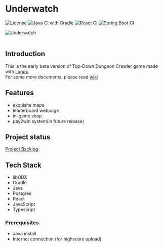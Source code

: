 # Underwatch

[![License](https://img.shields.io/github/license/SE-TINF22B6/Underwatch)](https://github.com/SE-TINF22B6/Underwatch/blob/main/LICENSE)
[![Java CI with Gradle](https://github.com/SE-TINF22B6/Underwatch/actions/workflows/gradle.yml/badge.svg)](https://github.com/SE-TINF22B6/Underwatch/actions/workflows/gradle.yml)
[![React CI](https://github.com/SE-TINF22B6/Underwatch/actions/workflows/react.yml/badge.svg)](https://github.com/SE-TINF22B6/Underwatch/actions/workflows/react.yml)
[![Spring Boot CI](https://github.com/SE-TINF22B6/Underwatch/actions/workflows/spring.yml/badge.svg)](https://github.com/SE-TINF22B6/Underwatch/actions/workflows/spring.yml)

![Underwatch](https://cdn.discordapp.com/attachments/1159394211959943170/1161915305438756924/8-LG1gGJzDl6hv2Zd.png?ex=6555b874&is=65434374&hm=5e149fbdb0e48ce6efdbce24b17fa01da9d5635636898ade66bacbfc6ba116ed&)
<br />
<br />

## Introduction

This is the early beta version of Top-Down Dungeon Crawler game made with [libgdx](https://libgdx.com/).</br>
For some more documents, please read [wiki](https://github.com/SE-TINF22B6/Underwatch/wiki/System-Architecture-Documentation)

## Features

- exquisite maps
- leaderboard webpage
- in-game shop
- pay2win system(in future release)

## Project status
[Project Backlog](https://github.com/orgs/SE-TINF22B6/projects/12/)


## Tech Stack

- libGDX
- Gradle
- Java
- Postgres
- React
- JavaScript
- Typescript

### Prerequisites

- Java install
- Internet connection (for highscore upload)
